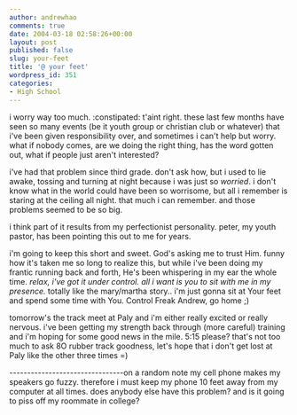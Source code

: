 ```yaml
---
author: andrewhao
comments: true
date: 2004-03-18 02:58:26+00:00
layout: post
published: false
slug: your-feet
title: '@ your feet'
wordpress_id: 351
categories:
- High School
---
```


i worry way too much. :constipated: t'aint right. these last few months have seen so many events (be it youth group or christian club or whatever) that i've been given responsibility over, and sometimes i can't help but worry. what if nobody comes, are we doing the right thing, has the word gotten out, what if people just aren't interested?

i've had that problem since third grade. don't ask how, but i used to lie awake, tossing and turning at night because i was just so _worried_. i don't know what in the world could have been so worrisome, but all i remember is staring at the ceiling all night. that much i can remember. and those problems seemed to be so big.

i think part of it results from my perfectionist personality. peter, my youth pastor, has been pointing this out to me for years.

i'm going to keep this short and sweet. God's asking me to trust Him. funny how it's taken me so long to realize this, but while i've been doing my frantic running back and forth, He's been whispering in my ear the whole time. _relax, i've got it under control. all i want is you to sit with me in my presence._ totally like the mary/martha story.. i'm just gonna sit at Your feet and spend some time with You. Control Freak Andrew, go home   ;)

tomorrow's the track meet at Paly and i'm either really excited or really nervous. i've been getting my strength back through (more careful) training and i'm hoping for some good news in the mile. 5:15 please? that's not too much to ask  8O  rubber track goodness, let's hope that i don't get lost at Paly like the other three times =)

--------------------------------on a random note
my cell phone makes my speakers go fuzzy. therefore i must keep my phone 10 feet away from my computer at all times. does anybody else have this problem? and is it going to piss off my roommate in college?
